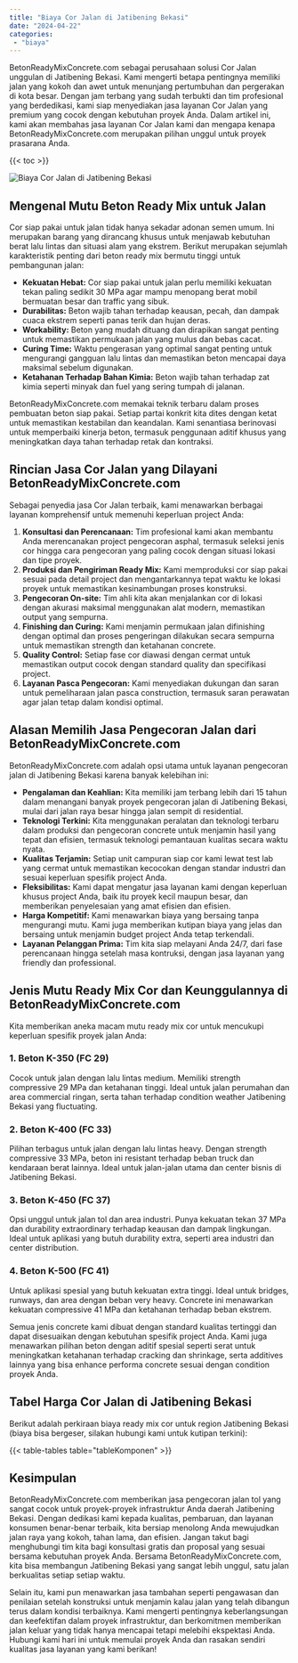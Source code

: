 ```yaml
---
title: "Biaya Cor Jalan di Jatibening Bekasi"
date: "2024-04-22"
categories: 
 - "biaya"
---
```


BetonReadyMixConcrete.com sebagai perusahaan solusi Cor Jalan unggulan di Jatibening Bekasi. Kami mengerti betapa pentingnya memiliki jalan yang kokoh dan awet untuk menunjang pertumbuhan dan pergerakan di kota besar. Dengan jam terbang yang sudah terbukti dan tim profesional yang berdedikasi, kami siap menyediakan jasa layanan Cor Jalan yang premium yang cocok dengan kebutuhan proyek Anda. Dalam artikel ini, kami akan membahas jasa layanan Cor Jalan kami dan mengapa kenapa BetonReadyMixConcrete.com merupakan pilihan unggul untuk proyek prasarana Anda.

{{< toc >}}

![Biaya Cor Jalan di Jatibening Bekasi](https://betoncor8.github.io/cor/harga-beton-readymix-concrete%20(35).png)

## Mengenal Mutu Beton Ready Mix untuk Jalan

Cor siap pakai untuk jalan tidak hanya sekadar adonan semen umum. Ini merupakan barang yang dirancang khusus untuk menjawab kebutuhan berat lalu lintas dan situasi alam yang ekstrem. Berikut merupakan sejumlah karakteristik penting dari beton ready mix bermutu tinggi untuk pembangunan jalan:

- **Kekuatan Hebat:** Cor siap pakai untuk jalan perlu memiliki kekuatan tekan paling sedikit 30 MPa agar mampu menopang berat mobil bermuatan besar dan traffic yang sibuk.
- **Durabilitas:** Beton wajib tahan terhadap keausan, pecah, dan dampak cuaca ekstrem seperti panas terik dan hujan deras.
- **Workability:** Beton yang mudah dituang dan dirapikan sangat penting untuk memastikan permukaan jalan yang mulus dan bebas cacat.
- **Curing Time:** Waktu pengerasan yang optimal sangat penting untuk mengurangi gangguan lalu lintas dan memastikan beton mencapai daya maksimal sebelum digunakan.
- **Ketahanan Terhadap Bahan Kimia:** Beton wajib tahan terhadap zat kimia seperti minyak dan fuel yang sering tumpah di jalanan.

BetonReadyMixConcrete.com memakai teknik terbaru dalam proses pembuatan beton siap pakai. Setiap partai konkrit kita dites dengan ketat untuk memastikan kestabilan dan keandalan. Kami senantiasa berinovasi untuk memperbaiki kinerja beton, termasuk penggunaan aditif khusus yang meningkatkan daya tahan terhadap retak dan kontraksi.

## Rincian Jasa Cor Jalan yang Dilayani BetonReadyMixConcrete.com

Sebagai penyedia jasa Cor Jalan terbaik, kami menawarkan berbagai layanan komprehensif untuk memenuhi keperluan project Anda:

1. **Konsultasi dan Perencanaan:** Tim profesional kami akan membantu Anda merencanakan project pengecoran asphal, termasuk seleksi jenis cor hingga cara pengecoran yang paling cocok dengan situasi lokasi dan tipe proyek.
2. **Produksi dan Pengiriman Ready Mix:** Kami memproduksi cor siap pakai sesuai pada detail project dan mengantarkannya tepat waktu ke lokasi proyek untuk memastikan kesinambungan proses konstruksi.
3. **Pengecoran On-site:** Tim ahli kita akan menjalankan cor di lokasi dengan akurasi maksimal menggunakan alat modern, memastikan output yang sempurna.
4. **Finishing dan Curing:** Kami menjamin permukaan jalan difinishing dengan optimal dan proses pengeringan dilakukan secara sempurna untuk memastikan strength dan ketahanan concrete.
5. **Quality Control:** Setiap fase cor diawasi dengan cermat untuk memastikan output cocok dengan standard quality dan specifikasi project.
6. **Layanan Pasca Pengecoran:** Kami menyediakan dukungan dan saran untuk pemeliharaan jalan pasca construction, termasuk saran perawatan agar jalan tetap dalam kondisi optimal.

## Alasan Memilih Jasa Pengecoran Jalan dari BetonReadyMixConcrete.com

BetonReadyMixConcrete.com adalah opsi utama untuk layanan pengecoran jalan di Jatibening Bekasi karena banyak kelebihan ini:

- **Pengalaman dan Keahlian:** Kita memiliki jam terbang lebih dari 15 tahun dalam menangani banyak proyek pengecoran jalan di Jatibening Bekasi, mulai dari jalan raya besar hingga jalan sempit di residential.
- **Teknologi Terkini:** Kita menggunakan peralatan dan teknologi terbaru dalam produksi dan pengecoran concrete untuk menjamin hasil yang tepat dan efisien, termasuk teknologi pemantauan kualitas secara waktu nyata.
- **Kualitas Terjamin:** Setiap unit campuran siap cor kami lewat test lab yang cermat untuk memastikan kecocokan dengan standar industri dan sesuai keperluan spesifik project Anda.
- **Fleksibilitas:** Kami dapat mengatur jasa layanan kami dengan keperluan khusus project Anda, baik itu proyek kecil maupun besar, dan memberikan penyelesaian yang amat efisien dan efisien.
- **Harga Kompetitif:** Kami menawarkan biaya yang bersaing tanpa mengurangi mutu. Kami juga memberikan kutipan biaya yang jelas dan bersaing untuk menjamin budget project Anda tetap terkendali.
- **Layanan Pelanggan Prima:** Tim kita siap melayani Anda 24/7, dari fase perencanaan hingga setelah masa kontruksi, dengan jasa layanan yang friendly dan professional.

## Jenis Mutu Ready Mix Cor dan Keunggulannya di BetonReadyMixConcrete.com

Kita memberikan aneka macam mutu ready mix cor untuk mencukupi keperluan spesifik proyek jalan Anda:

### 1\. Beton K-350 (FC 29)

Cocok untuk jalan dengan lalu lintas medium. Memiliki strength compressive 29 MPa dan ketahanan tinggi. Ideal untuk jalan perumahan dan area commercial ringan, serta tahan terhadap condition weather Jatibening Bekasi yang fluctuating.

### 2\. Beton K-400 (FC 33)

Pilihan terbagus untuk jalan dengan lalu lintas heavy. Dengan strength compressive 33 MPa, beton ini resistant terhadap beban truck dan kendaraan berat lainnya. Ideal untuk jalan-jalan utama dan center bisnis di Jatibening Bekasi.

### 3\. Beton K-450 (FC 37)

Opsi unggul untuk jalan tol dan area industri. Punya kekuatan tekan 37 MPa dan durability extraordinary terhadap keausan dan dampak lingkungan. Ideal untuk aplikasi yang butuh durability extra, seperti area industri dan center distribution.

### 4\. Beton K-500 (FC 41)

Untuk aplikasi spesial yang butuh kekuatan extra tinggi. Ideal untuk bridges, runways, dan area dengan beban very heavy. Concrete ini menawarkan kekuatan compressive 41 MPa dan ketahanan terhadap beban ekstrem.

Semua jenis concrete kami dibuat dengan standard kualitas tertinggi dan dapat disesuaikan dengan kebutuhan spesifik project Anda. Kami juga menawarkan pilihan beton dengan aditif spesial seperti serat untuk meningkatkan ketahanan terhadap cracking dan shrinkage, serta additives lainnya yang bisa enhance performa concrete sesuai dengan condition proyek Anda.

## Tabel Harga Cor Jalan di Jatibening Bekasi

Berikut adalah perkiraan biaya ready mix cor untuk region Jatibening Bekasi (biaya bisa bergeser, silakan hubungi kami untuk kutipan terkini):

{{< table-tables table="tableKomponen" >}}

## Kesimpulan

BetonReadyMixConcrete.com memberikan jasa pengecoran jalan tol yang sangat cocok untuk proyek-proyek infrastruktur Anda daerah Jatibening Bekasi. Dengan dedikasi kami kepada kualitas, pembaruan, dan layanan konsumen benar-benar terbaik, kita bersiap menolong Anda mewujudkan jalan raya yang kokoh, tahan lama, dan efisien. Jangan takut bagi menghubungi tim kita bagi konsultasi gratis dan proposal yang sesuai bersama kebutuhan proyek Anda. Bersama BetonReadyMixConcrete.com, kita bisa membangun Jatibening Bekasi yang sangat lebih unggul, satu jalan berkualitas setiap setiap waktu.

Selain itu, kami pun menawarkan jasa tambahan seperti pengawasan dan penilaian setelah konstruksi untuk menjamin kalau jalan yang telah dibangun terus dalam kondisi terbaiknya. Kami mengerti pentingnya keberlangsungan dan keefektifan dalam proyek infrastruktur, dan berkomitmen memberikan jalan keluar yang tidak hanya mencapai tetapi melebihi ekspektasi Anda. Hubungi kami hari ini untuk memulai proyek Anda dan rasakan sendiri kualitas jasa layanan yang kami berikan!
